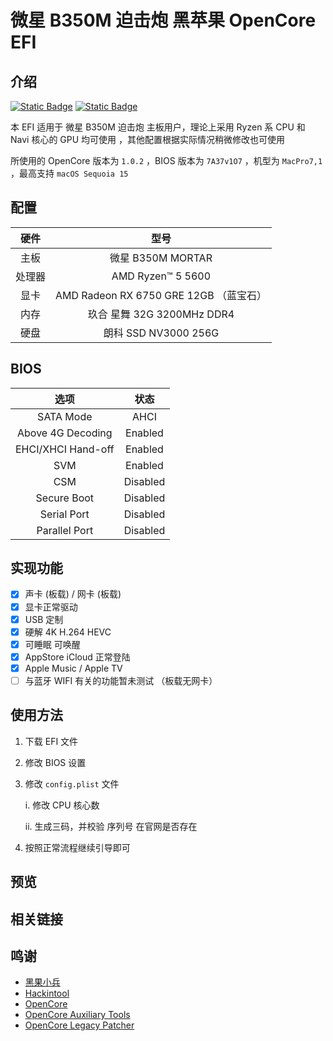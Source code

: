 # 微星 B350M 迫击炮 黑苹果 OpenCore EFI

## 介绍

[![Static Badge](https://img.shields.io/badge/OpenCore-1.0.2-blue)](https://github.com/acidanthera/OpenCorePkg/releases) [![Static Badge](https://img.shields.io/badge/macOS-15-red)](https://www.apple.com.cn/macos/macos-sequoia/)

本 EFI 适用于 微星 B350M 迫击炮 主板用户，理论上采用 Ryzen 系 CPU 和 Navi 核心的 GPU 均可使用 ，其他配置根据实际情况稍微修改也可使用

所使用的 OpenCore 版本为 `1.0.2` ，BIOS 版本为 `7A37v1O7` ，机型为 `MacPro7,1` ，最高支持 `macOS Sequoia 15` 

## 配置

|  硬件  |                  型号                  |
| :----: | :------------------------------------: |
|  主板  |           微星 B350M MORTAR            |
| 处理器 |           AMD Ryzen™ 5 5600            |
|  显卡  | AMD Radeon RX 6750 GRE 12GB （蓝宝石） |
|  内存  |       玖合 星舞 32G 3200MHz DDR4       |
|  硬盘  |          朗科 SSD NV3000 256G          |

## BIOS

|      **选项**      | **状态** |
| :----------------: | :------: |
|     SATA Mode      |   AHCI   |
| Above 4G Decoding  | Enabled  |
| EHCI/XHCI Hand-off | Enabled  |
|        SVM         | Enabled  |
|        CSM         | Disabled |
|    Secure Boot     | Disabled |
|    Serial Port     | Disabled |
|   Parallel Port    | Disabled |

## 实现功能

- [x]  声卡 (板载) / 网卡 (板载)
- [x] 显卡正常驱动
- [x] USB 定制
- [x] 硬解 4K H.264  HEVC
- [x] 可睡眠 可唤醒
- [x] AppStore iCloud 正常登陆
- [x]  Apple Music / Apple TV
- [ ] 与蓝牙 WIFI 有关的功能暂未测试 （板载无网卡）

## 使用方法

1. 下载 EFI 文件

2. 修改 BIOS 设置

3. 修改 `config.plist` 文件

   i. 修改 CPU 核心数

   ii. 生成三码，并校验 序列号 在官网是否存在

4. 按照正常流程继续引导即可

## 预览



## 相关链接

## 鸣谢

- [黑果小兵](https://blog.daliansky.net/)
- [Hackintool](https://github.com/benbaker76/Hackintool)
- [OpenCore](https://github.com/acidanthera/OpenCorePkg)
- [OpenCore Auxiliary Tools](https://github.com/ic005k/QtOpenCoreConfig)
- [OpenCore Legacy Patcher](https://github.com/dortania/OpenCore-Legacy-Patcher)

